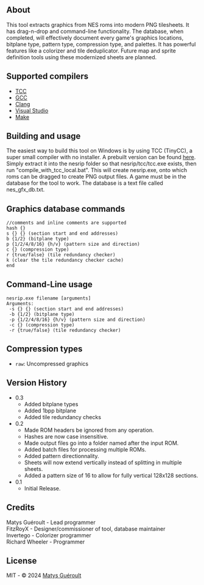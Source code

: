 ## About

This tool extracts graphics from NES roms into modern PNG tilesheets. It has drag-n-drop and command-line functionality. The database, when completed, will effectively document every game's graphics locations, bitplane type, pattern type, compression type, and palettes. It has powerful features like a colorizer and tile deduplicator. Future map and sprite definition tools using these modernized sheets are planned.

## Supported compilers
* [TCC](https://github.com/TinyCC/tinycc)
* [GCC](https://www.mingw-w64.org/)
* [Clang](https://clang.llvm.org/)
* [Visual Studio](https://visualstudio.microsoft.com/)
* [Make](https://www.gnu.org/software/make)

## Building and usage

The easiest way to build this tool on Windows is by using TCC (TinyCC), a super small compiler with no installer. A prebuilt version can be found [here](https://github.com/FitzRoyX/tinycc/releases/tag/tcc_20251005). Simply extract it into the nesrip folder so that nesrip/tcc/tcc.exe exists, then run "compile_with_tcc_local.bat". This will create nesrip.exe, onto which roms can be dragged to create PNG output files. A game must be in the database for the tool to work. The database is a text file called nes_gfx_db.txt.

## Graphics database commands
```
//comments and inline comments are supported
hash {}
s {} {} (section start and end addresses)
b {1/2} (bitplane type)
p {1/2/4/8/16} {h/v} (pattern size and direction)
c {} (compression type)
r {true/false} (tile redundancy checker)
k (clear the tile redundancy checker cache)
end
```

## Command-Line usage
```
nesrip.exe filename [arguments]                                                                                      
Arguments:
 -s {} {} (section start and end addresses)
 -b {1/2} (bitplane type)
 -p {1/2/4/8/16} {h/v} (pattern size and direction)
 -c {} (compression type)
 -r {true/false} (tile redundancy checker)
```

## Compression types

* `raw`: Uncompressed graphics

## Version History

* 0.3
	* Added bitplane types
	* Added 1bpp bitplane
	* Added tile redundancy checks
* 0.2
	* Made ROM headers be ignored from any operation.
	* Hashes are now case insensitive.
	* Made output files go into a folder named after the input ROM.
	* Added batch files for processing multiple ROMs.
	* Added pattern directionnality.
	* Sheets will now extend vertically instead of splitting in multiple sheets.
	* Added a pattern size of 16 to allow for fully vertical 128x128 sections.
* 0.1
	* Initial Release.

## Credits

Matys Guéroult - Lead programmer<br>
FitzRoyX - Designer/commissioner of tool, database maintainer<br>
Invertego - Colorizer programmer<br>
Richard Wheeler - Programmer<br>

## License

MIT - © 2024 [Matys Guéroult](https://github.com/GeekJoystick)
